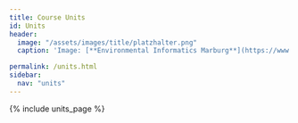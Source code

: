 ```yaml
---
title: Course Units
id: Units
header:
  image: "/assets/images/title/platzhalter.png"
  caption: 'Image: [**Environmental Informatics Marburg**](https://www.uni-marburg.de/en/fb19/disciplines/physisch/environmentalinformatics)'

permalink: /units.html
sidebar:
  nav: "units"
---
```


{% include units_page %}
